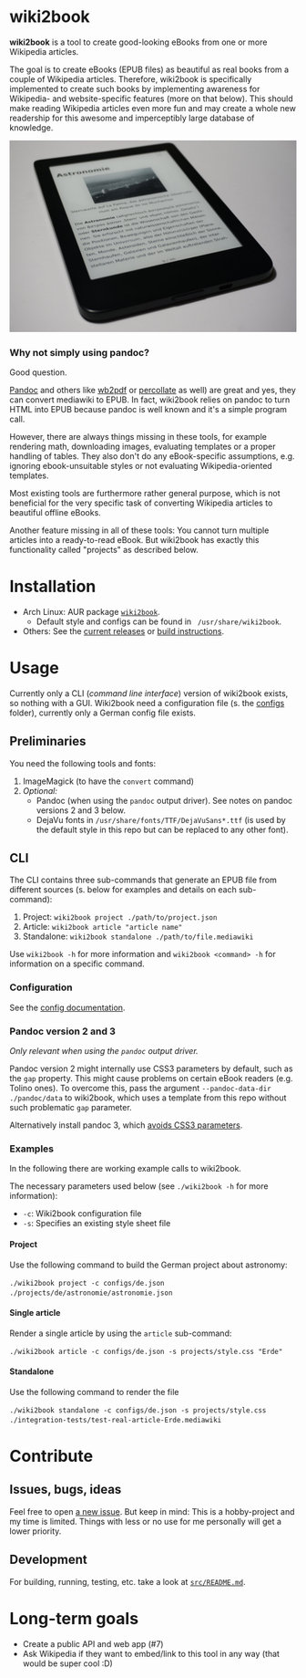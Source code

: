 # wiki2book

**wiki2book** is a tool to create good-looking eBooks from one or more Wikipedia articles.

The goal is to create eBooks (EPUB files) as beautiful as real books from a couple of Wikipedia articles.
Therefore, wiki2book is specifically implemented to create such books by implementing awareness for Wikipedia- and website-specific features (more on that below).
This should make reading Wikipedia articles even more fun and may create a whole new readership for this awesome and imperceptibly large database of knowledge. 

<p align="center">
<img src="photo.JPG" alt="eBook of the German article about astronomy on a Tolino eBook-reader."/>
</p>

### Why not simply using pandoc?

Good question.

[Pandoc](https://pandoc.org/epub.html) and others like [wb2pdf](https://mediawiki2latex.wmflabs.org/) or [percollate](https://github.com/danburzo/percollate) as well) are great and yes, they can convert mediawiki to EPUB.
In fact, wiki2book relies on pandoc to turn HTML into EPUB because pandoc is well known and it's a simple program call.

However, there are always things missing in these tools, for example rendering math, downloading images, evaluating templates or a proper handling of tables.
They also don't do any eBook-specific assumptions, e.g. ignoring ebook-unsuitable styles or not evaluating Wikipedia-oriented templates.

Most existing tools are furthermore rather general purpose, which is not beneficial for the very specific task of converting Wikipedia articles to beautiful offline eBooks.

Another feature missing in all of these tools: You cannot turn multiple articles into a ready-to-read eBook.
But wiki2book has exactly this functionality called "projects" as described below.

# Installation

* Arch Linux: AUR package [`wiki2book`](https://aur.archlinux.org/packages/wiki2book).
  * Default style and configs can be found in ` /usr/share/wiki2book`.
* Others: See the [current releases](https://github.com/hauke96/wiki2book/releases) or [build instructions](./src#build-project).

# Usage

Currently only a CLI (_command line interface_) version of wiki2book exists, so nothing with a GUI.
Wiki2book need a configuration file (s. the [configs](./configs) folder), currently only a German config file exists.

## Preliminaries

You need the following tools and fonts:

1. ImageMagick (to have the `convert` command)
2. *Optional:*
   * Pandoc (when using the `pandoc` output driver). See notes on pandoc versions 2 and 3 below.
   * DejaVu fonts in `/usr/share/fonts/TTF/DejaVuSans*.ttf` (is used by the default style in this repo but can be replaced to any other font).

## CLI

The CLI contains three sub-commands that generate an EPUB file from different sources (s. below for examples and details on each sub-command):

1. Project: `wiki2book project ./path/to/project.json`
2. Article: `wiki2book article "article name"`
3. Standalone: `wiki2book standalone ./path/to/file.mediawiki`

Use `wiki2book -h` for more information and `wiki2book <command> -h` for information on a specific command.

### Configuration

See the [config documentation](./doc/configuration.md).

### Pandoc version 2 and 3

_Only relevant when using the `pandoc` output driver._

Pandoc version 2 might internally use CSS3 parameters by default, such as the `gap` property.
This might cause problems on certain eBook readers (e.g. Tolino ones).
To overcome this, pass the argument `--pandoc-data-dir ./pandoc/data` to wiki2book, which uses a template from this repo without such problematic `gap` parameter.

Alternatively install pandoc 3, which [avoids CSS3 parameters](https://github.com/jgm/pandoc/blob/3.0/data/epub.css#L166:L169).

### Examples

In the following there are working example calls to wiki2book.

The necessary parameters used below (see `./wiki2book -h` for more information):

* `-c`: Wiki2book configuration file
* `-s`: Specifies an existing style sheet file

#### Project

Use the following command to build the German project about astronomy:

`./wiki2book project -c configs/de.json ./projects/de/astronomie/astronomie.json`

#### Single article

Render a single article by using the `article` sub-command:

`./wiki2book article -c configs/de.json -s projects/style.css "Erde"`

#### Standalone

Use the following command to render the file

`./wiki2book standalone -c configs/de.json -s projects/style.css ./integration-tests/test-real-article-Erde.mediawiki`

# Contribute

## Issues, bugs, ideas

Feel free to open [a new issue](https://github.com/hauke96/wiki2book/issues/new/choose).
But keep in mind:
This is a hobby-project and my time is limited.
Things with less or no use for me personally will get a lower priority.

## Development

For building, running, testing, etc. take a look at [`src/README.md`](src/README.md).

# Long-term goals

* Create a public API and web app (#7)
* Ask Wikipedia if they want to embed/link to this tool in any way (that would be super cool :D)